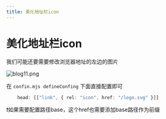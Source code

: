 ```yaml
---
title: 美化地址栏icon
---
```


#  美化地址栏icon

我们可能还要需要修改浏览器地址的左边的图片

![blog11.png](https://img.picui.cn/free/2024/09/08/66ddb1426e0ef.png)

在 `confin.mjs defineConfing` 下面直接配置即可

```ts
    head: [["link", { rel: "icon", href: "/logo.svg" }]]
```

❗如果需要配置路径base，这个href也需要添加base路径作为前缀


